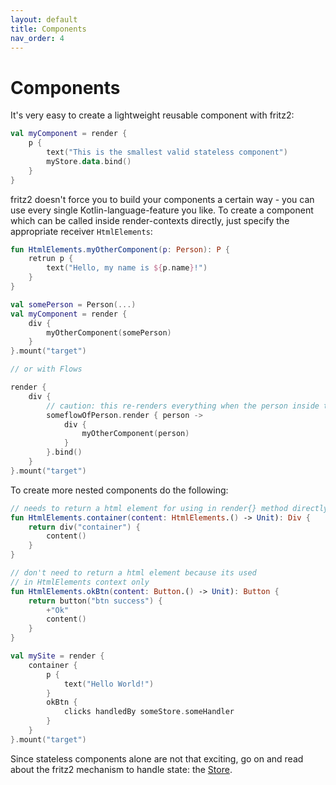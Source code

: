 ```yaml
---
layout: default
title: Components
nav_order: 4
---
```

# Components

It's very easy to create a lightweight reusable component with fritz2:

```kotlin
val myComponent = render {
    p {
        text("This is the smallest valid stateless component")
        myStore.data.bind()
    }
}
```

fritz2 doesn't force you to build your components a certain way - you can use every single Kotlin-language-feature you like.
To create a component which can be called inside render-contexts directly, just specify the appropriate receiver
 `HtmlElements`:

```kotlin
fun HtmlElements.myOtherComponent(p: Person): P {
    retrun p {
        text("Hello, my name is ${p.name}!")
    }
}

val somePerson = Person(...)
val myComponent = render {
    div {
        myOtherComponent(somePerson)
    }
}.mount("target")

// or with Flows

render {
    div {
        // caution: this re-renders everything when the person inside the Flow is changed
        someflowOfPerson.render { person ->
            div {
                myOtherComponent(person)
            }
        }.bind()
    }
}.mount("target")
```

To create more nested components do the following:
```kotlin
// needs to return a html element for using in render{} method directly
fun HtmlElements.container(content: HtmlElements.() -> Unit): Div {
    return div("container") {
        content()
    }
}

// don't need to return a html element because its used 
// in HtmlElements context only
fun HtmlElements.okBtn(content: Button.() -> Unit): Button {
    return button("btn success") {
        +"Ok"
        content()
    }
}

val mySite = render {
    container {
        p {
            text("Hello World!")
        }
        okBtn {
            clicks handledBy someStore.someHandler   
        }
    }
}.mount("target")
```

Since stateless components alone are not that exciting, go on and read about the fritz2 mechanism to handle state: the [Store](Store.html).